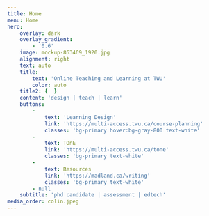 ```yaml
---
title: Home
menu: Home
hero:
    overlay: dark
    overlay_gradient:
        - '0.6'
    image: mockup-863469_1920.jpg
    alignment: right
    text: auto
    title:
        text: 'Online Teaching and Learning at TWU'
        color: auto
    title2: {  }
    content: 'design | teach | learn'
    buttons:
        -
            text: 'Learning Design'
            link: 'https://multi-access.twu.ca/course-planning'
            classes: 'bg-primary hover:bg-gray-800 text-white'
        -
            text: TOnE
            link: 'https://multi-access.twu.ca/tone'
            classes: 'bg-primary text-white'
        -
            text: Resources
            link: 'https://madland.ca/writing'
            classes: 'bg-primary text-white'
        - null
    subtitle: 'phd candidate | assessment | edtech'
media_order: colin.jpeg
---
```


